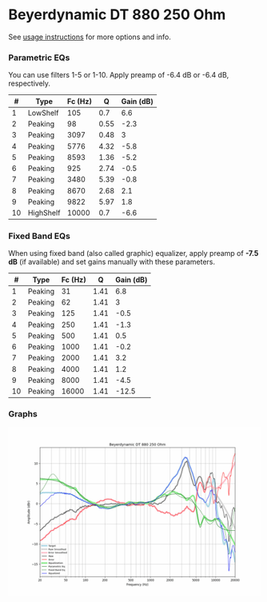 # Beyerdynamic DT 880 250 Ohm
See [usage instructions](https://github.com/jaakkopasanen/AutoEq#usage) for more options and info.

### Parametric EQs
You can use filters 1-5 or 1-10. Apply preamp of -6.4 dB or -6.4 dB, respectively.

|   # | Type      |   Fc (Hz) |    Q |   Gain (dB) |
|-----|-----------|-----------|------|-------------|
|   1 | LowShelf  |       105 | 0.7  |         6.6 |
|   2 | Peaking   |        98 | 0.55 |        -2.3 |
|   3 | Peaking   |      3097 | 0.48 |         3   |
|   4 | Peaking   |      5776 | 4.32 |        -5.8 |
|   5 | Peaking   |      8593 | 1.36 |        -5.2 |
|   6 | Peaking   |       925 | 2.74 |        -0.5 |
|   7 | Peaking   |      3480 | 5.39 |        -0.8 |
|   8 | Peaking   |      8670 | 2.68 |         2.1 |
|   9 | Peaking   |      9822 | 5.97 |         1.8 |
|  10 | HighShelf |     10000 | 0.7  |        -6.6 |

### Fixed Band EQs
When using fixed band (also called graphic) equalizer, apply preamp of **-7.5 dB** (if available) and set gains manually with these parameters.

|   # | Type    |   Fc (Hz) |    Q |   Gain (dB) |
|-----|---------|-----------|------|-------------|
|   1 | Peaking |        31 | 1.41 |         6.8 |
|   2 | Peaking |        62 | 1.41 |         3   |
|   3 | Peaking |       125 | 1.41 |        -0.5 |
|   4 | Peaking |       250 | 1.41 |        -1.3 |
|   5 | Peaking |       500 | 1.41 |         0.5 |
|   6 | Peaking |      1000 | 1.41 |        -0.2 |
|   7 | Peaking |      2000 | 1.41 |         3.2 |
|   8 | Peaking |      4000 | 1.41 |         1.2 |
|   9 | Peaking |      8000 | 1.41 |        -4.5 |
|  10 | Peaking |     16000 | 1.41 |       -12.5 |

### Graphs
![](./Beyerdynamic%20DT%20880%20250%20Ohm.png)
